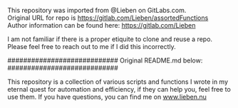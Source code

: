 This repository was imported from @Lieben on GitLabs.com.  
Original URL for repo is https://gitlab.com/Lieben/assortedFunctions  
Author information can be found here: https://gitlab.com/Lieben  

I am not familiar if there is a proper etiquite to clone and reuse a repo.  
Please feel free to reach out to me if I did this incorrectly.

############################ Original README.md below: ############################

This repository is a collection of various scripts and functions I wrote in my eternal quest for automation and efficiency, if they can help you, feel free to use them. If you have questions, you can find me on www.lieben.nu
